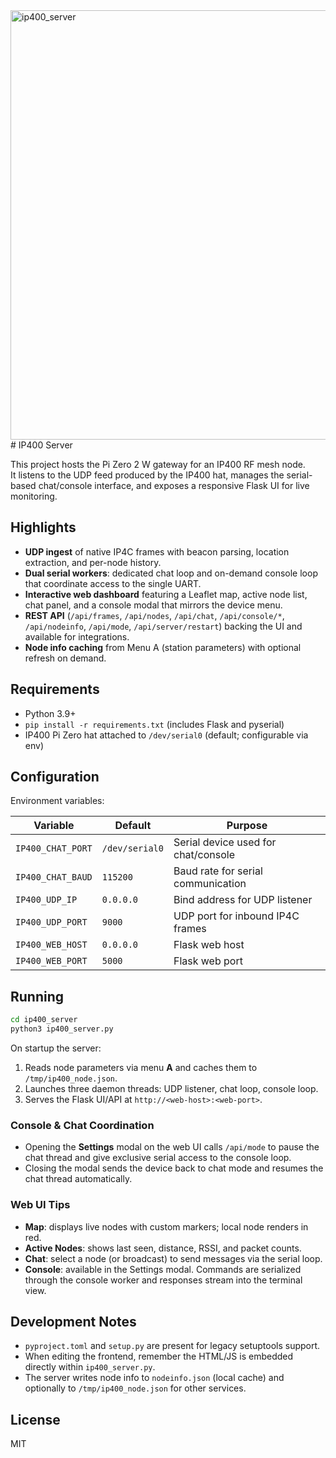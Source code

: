 
<img width="1277" height="687" alt="ip400_server" src="https://github.com/user-attachments/assets/594d18ea-86df-41b5-bb30-221d75214726" />
# IP400 Server

This project hosts the Pi Zero 2 W gateway for an IP400 RF mesh node.  
It listens to the UDP feed produced by the IP400 hat, manages the serial-based
chat/console interface, and exposes a responsive Flask UI for live monitoring.

## Highlights

- **UDP ingest** of native IP4C frames with beacon parsing, location extraction,
  and per-node history.
- **Dual serial workers**: dedicated chat loop and on-demand console loop that
  coordinate access to the single UART.
- **Interactive web dashboard** featuring a Leaflet map, active node list,
  chat panel, and a console modal that mirrors the device menu.
- **REST API** (`/api/frames`, `/api/nodes`, `/api/chat`, `/api/console/*`,
  `/api/nodeinfo`, `/api/mode`, `/api/server/restart`) backing the UI and
  available for integrations.
- **Node info caching** from Menu A (station parameters) with optional refresh
  on demand.

## Requirements

- Python 3.9+
- `pip install -r requirements.txt` (includes Flask and pyserial)
- IP400 Pi Zero hat attached to `/dev/serial0` (default; configurable via env)

## Configuration

Environment variables:

| Variable | Default | Purpose |
| --- | --- | --- |
| `IP400_CHAT_PORT` | `/dev/serial0` | Serial device used for chat/console |
| `IP400_CHAT_BAUD` | `115200` | Baud rate for serial communication |
| `IP400_UDP_IP` | `0.0.0.0` | Bind address for UDP listener |
| `IP400_UDP_PORT` | `9000` | UDP port for inbound IP4C frames |
| `IP400_WEB_HOST` | `0.0.0.0` | Flask web host |
| `IP400_WEB_PORT` | `5000` | Flask web port |

## Running

```bash
cd ip400_server
python3 ip400_server.py
```

On startup the server:

1. Reads node parameters via menu **A** and caches them to `/tmp/ip400_node.json`.
2. Launches three daemon threads: UDP listener, chat loop, console loop.
3. Serves the Flask UI/API at `http://<web-host>:<web-port>`.

### Console & Chat Coordination

- Opening the **Settings** modal on the web UI calls `/api/mode` to pause the
  chat thread and give exclusive serial access to the console loop.
- Closing the modal sends the device back to chat mode and resumes the chat
  thread automatically.

### Web UI Tips

- **Map**: displays live nodes with custom markers; local node renders in red.
- **Active Nodes**: shows last seen, distance, RSSI, and packet counts.
- **Chat**: select a node (or broadcast) to send messages via the serial loop.
- **Console**: available in the Settings modal. Commands are serialized through
  the console worker and responses stream into the terminal view.

## Development Notes

- `pyproject.toml` and `setup.py` are present for legacy setuptools support.
- When editing the frontend, remember the HTML/JS is embedded directly within
  `ip400_server.py`.
- The server writes node info to `nodeinfo.json` (local cache) and optionally
  to `/tmp/ip400_node.json` for other services.

## License

MIT
